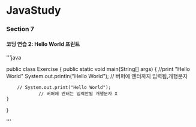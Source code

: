 # JavaStudy
### Section 7
#### 코딩 연습 2: Hello World 프린트
'''java

public class Exercise {
    public static void main(String[] args) {
        //print "Hello World"
        System.out.println("Hello World");
				// 버퍼에 엔터까지 입력됨,개행문자

        // System.out.print("Hello World");
				// 버퍼에 엔터는 입력안됨 개행문자 X
    }
}

'''
